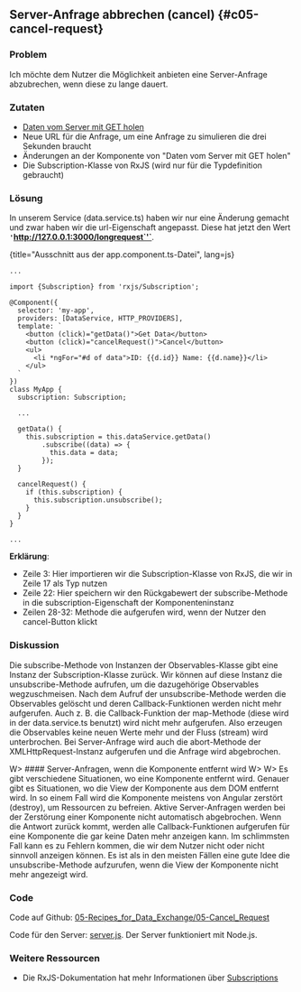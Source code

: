 ## Server-Anfrage abbrechen (cancel) {#c05-cancel-request}

### Problem

Ich möchte dem Nutzer die Möglichkeit anbieten eine Server-Anfrage abzubrechen, wenn diese zu lange dauert.

### Zutaten

* [Daten vom Server mit GET holen](#c05-get-data)
* Neue URL für die Anfrage, um eine Anfrage zu simulieren die drei Sekunden braucht
* Änderungen an der Komponente von "Daten vom Server mit GET holen"
* Die Subscription-Klasse von RxJS (wird nur für die Typdefinition gebraucht)

### Lösung

In unserem Service (data.service.ts) haben wir nur eine Änderung gemacht und zwar haben wir die url-Eigenschaft angepasst. Diese hat jetzt den Wert __`'`http://127.0.0.1:3000/longrequest`'`__.

{title="Ausschnitt aus der app.component.ts-Datei", lang=js}
```
...

import {Subscription} from 'rxjs/Subscription';

@Component({
  selector: 'my-app',
  providers: [DataService, HTTP_PROVIDERS],
  template: `
    <button (click)="getData()">Get Data</button>
    <button (click)="cancelRequest()">Cancel</button>
    <ul>
      <li *ngFor="#d of data">ID: {{d.id}} Name: {{d.name}}</li>
    </ul>
  `
})
class MyApp {
  subscription: Subscription;

  ...

  getData() {
    this.subscription = this.dataService.getData()
        .subscribe((data) => {
          this.data = data;
        });
  }

  cancelRequest() {
    if (this.subscription) {
      this.subscription.unsubscribe();
    }
  }
}

...
```

__Erklärung__:

* Zeile 3: Hier importieren wir die Subscription-Klasse von RxJS, die wir in Zeile 17 als Typ nutzen
* Zeile 22: Hier speichern wir den Rückgabewert der subscribe-Methode in die subscription-Eigenschaft der Komponenteninstanz
* Zeilen 28-32: Methode die aufgerufen wird, wenn der Nutzer den cancel-Button klickt

### Diskussion

Die subscribe-Methode von Instanzen der Observables-Klasse gibt eine Instanz der Subscription-Klasse zurück.
Wir können auf diese Instanz die unsubscribe-Methode aufrufen, um die dazugehörige Observables wegzuschmeisen.
Nach dem Aufruf der unsubscribe-Methode werden die Observables gelöscht und deren Callback-Funktionen werden nicht mehr aufgerufen.
Auch z. B. die Callback-Funktion der map-Methode (diese wird in der data.service.ts benutzt) wird nicht mehr aufgerufen.
Also erzeugen die Observables keine neuen Werte mehr und der Fluss (stream) wird unterbrochen.
Bei Server-Anfrage wird auch die abort-Methode der XMLHttpRequest-Instanz aufgerufen und die Anfrage wird abgebrochen.

W> #### Server-Anfragen, wenn die Komponente entfernt wird
W>
W> Es gibt verschiedene Situationen, wo eine Komponente entfernt wird. Genauer gibt es Situationen, wo die View der Komponente aus dem DOM entfernt wird. In so einem Fall wird die Komponente meistens von Angular zerstört (destroy), um Ressourcen zu befreien. Aktive Server-Anfragen werden bei der Zerstörung einer Komponente nicht automatisch abgebrochen. Wenn die Antwort zurück kommt, werden alle Callback-Funktionen aufgerufen für eine Komponente die gar keine Daten mehr anzeigen kann. Im schlimmsten Fall kann es zu Fehlern kommen, die wir dem Nutzer nicht oder nicht sinnvoll anzeigen können. Es ist als in den meisten Fällen eine gute Idee die unsubscribe-Methode aufzurufen, wenn die View der Komponente nicht mehr angezeigt wird.

### Code

Code auf Github: [05-Recipes\_for\_Data\_Exchange/05-Cancel\_Request](https://github.com/jsperts/angular2_kochbuch_code/tree/master/05-Recipes_for_Data_Exchange/05-Cancel_Request)

Code für den Server: [server.js](https://github.com/jsperts/angular2_kochbuch_code/tree/master/05-Recipes_for_Data_Exchange/server.js). Der Server funktioniert mit Node.js.

### Weitere Ressourcen

* Die RxJS-Dokumentation hat mehr Informationen über [Subscriptions](https://github.com/ReactiveX/rxjs/blob/master/doc/subscription.md)

